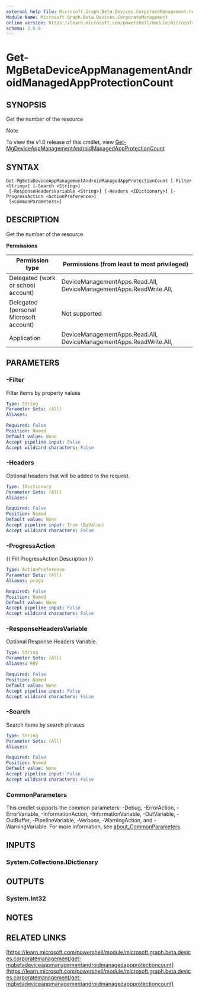 ```yaml
---
external help file: Microsoft.Graph.Beta.Devices.CorporateManagement-help.xml
Module Name: Microsoft.Graph.Beta.Devices.CorporateManagement
online version: https://learn.microsoft.com/powershell/module/microsoft.graph.beta.devices.corporatemanagement/get-mgbetadeviceappmanagementandroidmanagedappprotectioncount
schema: 2.0.0
---
```


# Get-MgBetaDeviceAppManagementAndroidManagedAppProtectionCount

## SYNOPSIS
Get the number of the resource

> [!NOTE]
> To view the v1.0 release of this cmdlet, view [Get-MgDeviceAppManagementAndroidManagedAppProtectionCount](/powershell/module/Microsoft.Graph.Devices.CorporateManagement/Get-MgDeviceAppManagementAndroidManagedAppProtectionCount?view=graph-powershell-1.0)

## SYNTAX

```
Get-MgBetaDeviceAppManagementAndroidManagedAppProtectionCount [-Filter <String>] [-Search <String>]
 [-ResponseHeadersVariable <String>] [-Headers <IDictionary>] [-ProgressAction <ActionPreference>]
 [<CommonParameters>]
```

## DESCRIPTION
Get the number of the resource

**Permissions**

| Permission type | Permissions (from least to most privileged) |
| --------------- | ------------------------------------------  |
| Delegated (work or school account) | DeviceManagementApps.Read.All, DeviceManagementApps.ReadWrite.All,  |
| Delegated (personal Microsoft account) | Not supported |
| Application | DeviceManagementApps.Read.All, DeviceManagementApps.ReadWrite.All,  |

## PARAMETERS

### -Filter
Filter items by property values

```yaml
Type: String
Parameter Sets: (All)
Aliases:

Required: False
Position: Named
Default value: None
Accept pipeline input: False
Accept wildcard characters: False
```

### -Headers
Optional headers that will be added to the request.

```yaml
Type: IDictionary
Parameter Sets: (All)
Aliases:

Required: False
Position: Named
Default value: None
Accept pipeline input: True (ByValue)
Accept wildcard characters: False
```

### -ProgressAction
{{ Fill ProgressAction Description }}

```yaml
Type: ActionPreference
Parameter Sets: (All)
Aliases: proga

Required: False
Position: Named
Default value: None
Accept pipeline input: False
Accept wildcard characters: False
```

### -ResponseHeadersVariable
Optional Response Headers Variable.

```yaml
Type: String
Parameter Sets: (All)
Aliases: RHV

Required: False
Position: Named
Default value: None
Accept pipeline input: False
Accept wildcard characters: False
```

### -Search
Search items by search phrases

```yaml
Type: String
Parameter Sets: (All)
Aliases:

Required: False
Position: Named
Default value: None
Accept pipeline input: False
Accept wildcard characters: False
```

### CommonParameters
This cmdlet supports the common parameters: -Debug, -ErrorAction, -ErrorVariable, -InformationAction, -InformationVariable, -OutVariable, -OutBuffer, -PipelineVariable, -Verbose, -WarningAction, and -WarningVariable. For more information, see [about_CommonParameters](http://go.microsoft.com/fwlink/?LinkID=113216).

## INPUTS

### System.Collections.IDictionary
## OUTPUTS

### System.Int32
## NOTES

## RELATED LINKS

[https://learn.microsoft.com/powershell/module/microsoft.graph.beta.devices.corporatemanagement/get-mgbetadeviceappmanagementandroidmanagedappprotectioncount](https://learn.microsoft.com/powershell/module/microsoft.graph.beta.devices.corporatemanagement/get-mgbetadeviceappmanagementandroidmanagedappprotectioncount)
























